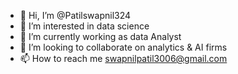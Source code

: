 - 👋 Hi, I’m @Patilswapnil324
- 👀 I’m interested in data science 
- 🌱 I’m currently working as data Analyst 
- 💞️ I’m looking to collaborate on analytics & AI firms 
- 📫 How to reach me swapnilpatil3006@gmail.com

<!---
Patilswapnil324/Patilswapnil324 is a ✨ special ✨ repository because its `README.md` (this file) appears on your GitHub profile.
You can click the Preview link to take a look at your changes.
--->
